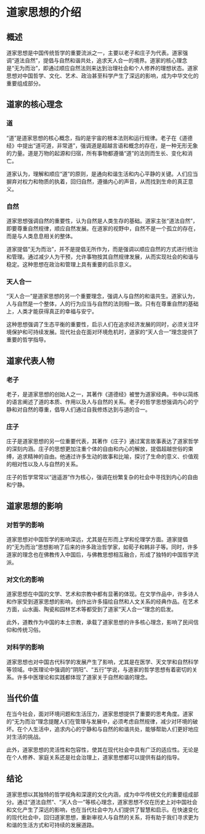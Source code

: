 # 道家思想的介绍

## 概述

道家思想是中国传统哲学的重要流派之一，主要以老子和庄子为代表。道家强调“道法自然”，提倡与自然和谐共处，追求天人合一的境界。道家的核心理念是“无为而治”，即通过顺应自然法则来达到治理社会和个人修养的理想状态。道家思想对中国哲学、文化、艺术、政治甚至科学产生了深远的影响，成为中华文化的重要组成部分。

## 道家的核心理念

### 道

“道”是道家思想的核心概念，指的是宇宙的根本法则和运行规律。老子在《道德经》中提出“道可道，非常道”，强调道是超越言语和概念的存在，是一种无形无象的力量。道是万物的起源和归宿，所有事物都遵循“道”的法则而生长、变化和消亡。

道家认为，理解和顺应“道”的原则，是通向和谐生活和内心平静的关键。人们应当摒弃对权力和物质的执着，回归自然，遵循内心的声音，从而找到生命的真正意义。

### 自然

道家思想强调自然的重要性，认为自然是人类生存的基础。道家主张“道法自然”，即要尊重自然规律，顺应自然发展。在道家的视野中，自然不是一个孤立的存在，而是与人类息息相关的整体。

道家提倡“无为而治”，并不是提倡无所作为，而是强调以顺应自然的方式进行统治和管理。通过减少人为干预，允许事物按其自然规律发展，从而实现社会的和谐与稳定。这种思想在政治和管理上具有重要的启示意义。

### 天人合一

“天人合一”是道家思想的另一个重要理念，强调人与自然的和谐共生。道家认为，人与自然是一个整体，人的行为应当与自然的法则相一致。只有在尊重自然的基础上，人类才能获得真正的幸福与安宁。

这种思想强调了生态平衡的重要性，启示人们在追求经济发展的同时，必须关注环境保护和可持续发展。现代社会在面对环境危机时，道家的“天人合一”理念提供了重要的哲学指导。

## 道家代表人物

### 老子

老子，是道家思想的创始人之一，其著作《道德经》被誉为道家经典。书中以简练的语言阐述了道的本质、作用以及人与自然的关系。老子的哲学思想强调内心的宁静和对自然的尊重，倡导人们通过自我修炼达到与道的合一。

### 庄子

庄子是道家思想的另一位重要代表，其著作《庄子》通过寓言故事表达了道家哲学的深刻内涵。庄子的思想更加注重个体的自由和内心的解放，提倡超越世俗的束缚，追求精神的自由。他通过许多生动的故事和比喻，探讨了生命的意义、价值观的相对性以及人与自然的关系。

庄子的哲学常常以“逍遥游”作为核心，强调在纷繁复杂的社会中寻找到内心的自由和宁静。

## 道家思想的影响

### 对哲学的影响

道家思想对中国哲学的影响深远，尤其是在形而上学和伦理学方面。道家提倡的“无为而治”思想影响了后来的许多政治哲学家，如荀子和韩非子等。同时，许多道家的理念也在佛教传入中国后，与佛教思想相互融合，形成了独特的中国哲学流派。

### 对文化的影响

道家思想在中国的文学、艺术和宗教中都有显著的体现。在文学作品中，许多诗人和作家受到道家思想的影响，创作出许多描绘自然和人文关系的经典作品。在艺术方面，山水画、陶瓷和园林艺术等都受到了道家“天人合一”理念的启发。

此外，道教作为中国的本土宗教，承载了道家思想的许多核心理念，影响了民间信仰和传统习俗。

### 对科学的影响

道家思想也对中国古代科学的发展产生了影响，尤其是在医学、天文学和自然科学等领域。中医理论中强调的“阴阳”、“五行”学说，与道家的哲学思想有着密切的关系。许多中医理论和实践都体现了道家关于自然和谐的理念。

## 当代价值

在当今社会，面对环境问题和生活压力，道家思想提供了重要的思考角度。道家的“无为而治”理念提醒人们在管理与发展中，必须考虑自然规律，减少对环境的破坏。在个人生活中，追求内心的宁静和与自然的和谐共处，能够帮助人们更好地应对生活的挑战。

此外，道家思想的灵活性和包容性，使其在现代社会中具有广泛的适应性。无论是在个人修养、家庭关系还是社会治理上，道家思想都可以提供有益的指导。

## 结论

道家思想以其独特的哲学视角和深邃的文化内涵，成为中华传统文化的重要组成部分。通过“道法自然”、“天人合一”等核心理念，道家思想不仅在历史上对中国社会和文化产生了深远的影响，也在当代社会中为人们提供了智慧和启示。在快速变化的现代社会中，回归道家思想，重新审视人与自然的关系，将有助于我们寻求更为和谐的生活方式和可持续的发展道路。